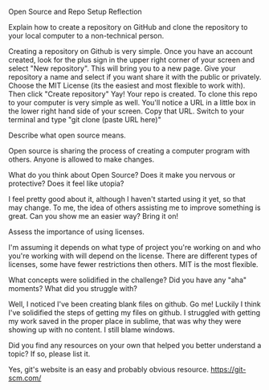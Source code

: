  Open Source and Repo Setup Reflection 
 
Explain how to create a repository on GitHub and clone the repository to your local computer to a non-technical person.

Creating a repository on Github is very simple. Once you have an account created, look for the plus sign in the upper right corner of your screen and select "New repository". This will bring you to a new page. Give your repository a name and select if you want share it with the public or privately. Choose the MIT License (its the easiest and most flexible to work with). Then click "Create repository" Yay! Your repo is created. To clone this repo to your computer is very simple as well. You'll notice a URL in a little box in the lower right hand side of your screen. Copy that URL. Switch to your terminal and type "git clone (paste URL here)"

Describe what open source means.

Open source is sharing the process of creating a computer program with others. Anyone is allowed to make changes.

What do you think about Open Source? Does it make you nervous or protective? Does it feel like utopia?

I feel pretty good about it, although I haven't started using it yet, so that may change. To me, the idea of others assisting me to improve something is great. Can you show me an easier way? Bring it on!

Assess the importance of using licenses.

I'm assuming it depends on what type of project you're working on and who you're working with will depend on the license. There are different types of licenses, some have fewer restrictions then others. MIT is the most flexible.

What concepts were solidified in the challenge? Did you have any "aha" moments? What did you struggle with?

Well, I noticed I've been creating blank files on github. Go me! Luckily I think I've solidified the steps of getting my files on github. I struggled with getting my work saved in the proper place in sublime, that was why they were showing up with no content. I still blame windows.

Did you find any resources on your own that helped you better understand a topic? If so, please list it.

Yes, git's website is an easy and probably obvious resource. https://git-scm.com/